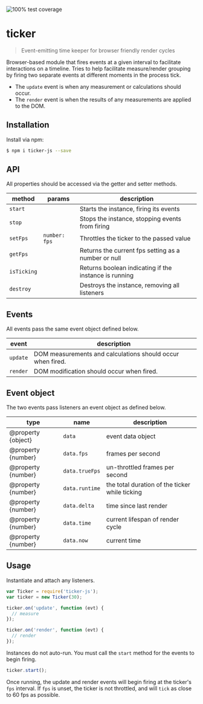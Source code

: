 ![100% test coverage](https://img.shields.io/badge/coverage-100%25-brightgreen.svg)

# ticker
> Event-emitting time keeper for browser friendly render cycles

Browser-based module that fires events at a given interval to facilitate interactions on a timeline.
Tries to help facilitate measure/render grouping by firing two separate events at different moments in the process tick.

- The `update` event is when any measurement or calculations should occur.
- The `render` event is when the results of any measurements are applied to the DOM.


## Installation
Install via npm:

```sh
$ npm i ticker-js --save
```


## API
All properties should be accessed via the getter and setter methods.

| method      | params         | description                                           |
|-------------|----------------|-------------------------------------------------------|
| `start`     |                | Starts the instance, firing its events                |
| `stop`      |                | Stops the instance, stopping events from firing       |
| `setFps`    | `number: fps`  | Throttles the ticker to the passed value              |
| `getFps`    |                | Returns the current fps setting as a number or null   |
| `isTicking` |                | Returns boolean indicating if the instance is running |
| `destroy`   |                | Destroys the instance, removing all listeners         |


## Events
All events pass the same event object defined below.

| event    | description                                                |
|----------|------------------------------------------------------------|
| `update` | DOM measurements and calculations should occur when fired. |
| `render` | DOM modification should occur when fired.                  |


## Event object
The two events pass listeners an event object as defined below.

| type               | name           | description                                    |
|--------------------|----------------|------------------------------------------------|
| @property {object} | `data`         | event data object                              |
| @property {number} | `data.fps`     | frames per second                              |
| @property {number} | `data.trueFps` | un-throttled frames per second                 |
| @property {number} | `data.runtime` | the total duration of the ticker while ticking |
| @property {number} | `data.delta`   | time since last render                         |
| @property {number} | `data.time`    | current lifespan of render cycle               |
| @property {number} | `data.now`     | current time                                   |


## Usage
Instantiate and attach any listeners.

```js
var Ticker = require('ticker-js');
var ticker = new Ticker(30);

ticker.on('update', function (evt) {
  // measure
});

ticker.on('render', function (evt) {
  // render
});
```

Instances do not auto-run.
You must call the `start` method for the events to begin firing.

```js
ticker.start();
```

Once running, the update and render events will begin firing at the ticker's `fps` interval.
If `fps` is unset, the ticker is not throttled, and will `tick` as close to 60 fps as possible.

